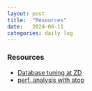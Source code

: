 ```yaml
---
layout: post
title:  "Resources"
date:   2024-08-11
categories: daily log
---
```


### Resources
- [Database tuning at ZD](https://www.youtube.com/watch?v=XB2lF_Z9cbs)
- [perf. analysis with atop](https://www.youtube.com/watch?v=27AtCR5ftyM)
